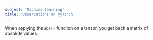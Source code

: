 ```yaml
---
subject: 'Machine learning'
title: 'Observations on PyTorch'
---
```


When applying the `abs()` function on a tensor, you get back a matrix of absolute values.